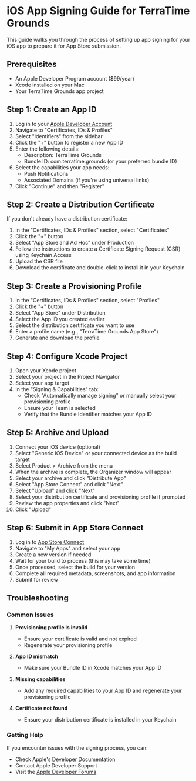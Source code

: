 # iOS App Signing Guide for TerraTime Grounds

This guide walks you through the process of setting up app signing for your iOS app to prepare it for App Store submission.

## Prerequisites

- An Apple Developer Program account ($99/year)
- Xcode installed on your Mac
- Your TerraTime Grounds app project

## Step 1: Create an App ID

1. Log in to your [Apple Developer Account](https://developer.apple.com/account)
2. Navigate to "Certificates, IDs & Profiles"
3. Select "Identifiers" from the sidebar
4. Click the "+" button to register a new App ID
5. Enter the following details:
   - Description: TerraTime Grounds
   - Bundle ID: com.terratime.grounds (or your preferred bundle ID)
6. Select the capabilities your app needs:
   - Push Notifications
   - Associated Domains (if you're using universal links)
7. Click "Continue" and then "Register"

## Step 2: Create a Distribution Certificate

If you don't already have a distribution certificate:

1. In the "Certificates, IDs & Profiles" section, select "Certificates"
2. Click the "+" button
3. Select "App Store and Ad Hoc" under Production
4. Follow the instructions to create a Certificate Signing Request (CSR) using Keychain Access
5. Upload the CSR file
6. Download the certificate and double-click to install it in your Keychain

## Step 3: Create a Provisioning Profile

1. In the "Certificates, IDs & Profiles" section, select "Profiles"
2. Click the "+" button
3. Select "App Store" under Distribution
4. Select the App ID you created earlier
5. Select the distribution certificate you want to use
6. Enter a profile name (e.g., "TerraTime Grounds App Store")
7. Generate and download the profile

## Step 4: Configure Xcode Project

1. Open your Xcode project
2. Select your project in the Project Navigator
3. Select your app target
4. In the "Signing & Capabilities" tab:
   - Check "Automatically manage signing" or manually select your provisioning profile
   - Ensure your Team is selected
   - Verify that the Bundle Identifier matches your App ID

## Step 5: Archive and Upload

1. Connect your iOS device (optional)
2. Select "Generic iOS Device" or your connected device as the build target
3. Select Product > Archive from the menu
4. When the archive is complete, the Organizer window will appear
5. Select your archive and click "Distribute App"
6. Select "App Store Connect" and click "Next"
7. Select "Upload" and click "Next"
8. Select your distribution certificate and provisioning profile if prompted
9. Review the app properties and click "Next"
10. Click "Upload"

## Step 6: Submit in App Store Connect

1. Log in to [App Store Connect](https://appstoreconnect.apple.com/)
2. Navigate to "My Apps" and select your app
3. Create a new version if needed
4. Wait for your build to process (this may take some time)
5. Once processed, select the build for your version
6. Complete all required metadata, screenshots, and app information
7. Submit for review

## Troubleshooting

### Common Issues

1. **Provisioning profile is invalid**
   - Ensure your certificate is valid and not expired
   - Regenerate your provisioning profile

2. **App ID mismatch**
   - Make sure your Bundle ID in Xcode matches your App ID

3. **Missing capabilities**
   - Add any required capabilities to your App ID and regenerate your provisioning profile

4. **Certificate not found**
   - Ensure your distribution certificate is installed in your Keychain

### Getting Help

If you encounter issues with the signing process, you can:

- Check Apple's [Developer Documentation](https://developer.apple.com/documentation/)
- Contact Apple Developer Support
- Visit the [Apple Developer Forums](https://developer.apple.com/forums/)